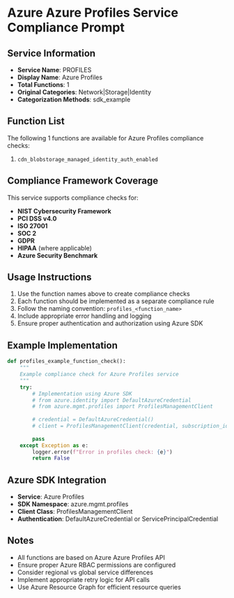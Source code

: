# Azure Azure Profiles Service Compliance Prompt

## Service Information
- **Service Name**: PROFILES
- **Display Name**: Azure Profiles
- **Total Functions**: 1
- **Original Categories**: Network|Storage|Identity
- **Categorization Methods**: sdk_example

## Function List
The following 1 functions are available for Azure Profiles compliance checks:

1. `cdn_blobstorage_managed_identity_auth_enabled`


## Compliance Framework Coverage
This service supports compliance checks for:
- **NIST Cybersecurity Framework**
- **PCI DSS v4.0**
- **ISO 27001**
- **SOC 2**
- **GDPR**
- **HIPAA** (where applicable)
- **Azure Security Benchmark**

## Usage Instructions
1. Use the function names above to create compliance checks
2. Each function should be implemented as a separate compliance rule
3. Follow the naming convention: `profiles_<function_name>`
4. Include appropriate error handling and logging
5. Ensure proper authentication and authorization using Azure SDK

## Example Implementation
```python
def profiles_example_function_check():
    """
    Example compliance check for Azure Profiles service
    """
    try:
        # Implementation using Azure SDK
        # from azure.identity import DefaultAzureCredential
        # from azure.mgmt.profiles import ProfilesManagementClient
        
        # credential = DefaultAzureCredential()
        # client = ProfilesManagementClient(credential, subscription_id)
        
        pass
    except Exception as e:
        logger.error(f"Error in profiles check: {e}")
        return False
```

## Azure SDK Integration
- **Service**: Azure Profiles
- **SDK Namespace**: azure.mgmt.profiles
- **Client Class**: ProfilesManagementClient
- **Authentication**: DefaultAzureCredential or ServicePrincipalCredential

## Notes
- All functions are based on Azure Azure Profiles API
- Ensure proper Azure RBAC permissions are configured
- Consider regional vs global service differences
- Implement appropriate retry logic for API calls
- Use Azure Resource Graph for efficient resource queries
